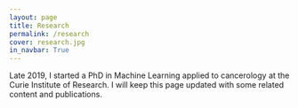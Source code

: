 ```yaml
---
layout: page
title: Research
permalink: /research
cover: research.jpg
in_navbar: True
---
```


Late 2019, I started a PhD in Machine Learning applied to cancerology at the
Curie Institute of Research. I will keep this page updated with some related
content and publications.
